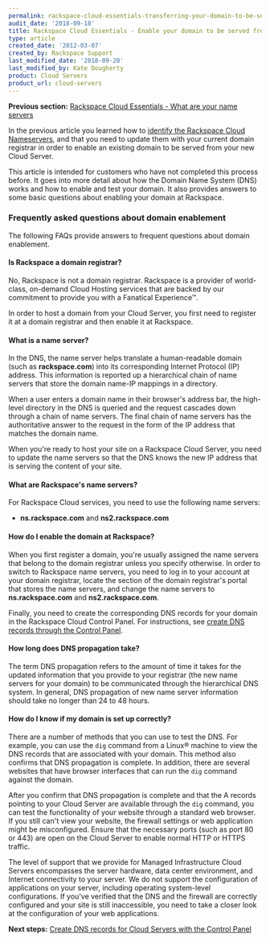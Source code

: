 ```yaml
---
permalink: rackspace-cloud-essentials-transferring-your-domain-to-be-served-from-rackspace-cloud
audit_date: '2018-09-18'
title: Rackspace Cloud Essentials - Enable your domain to be served from Rackspace Cloud
type: article
created_date: '2012-03-07'
created_by: Rackspace Support
last_modified_date: '2018-09-20'
last_modified_by: Kate Dougherty
product: Cloud Servers
product_url: cloud-servers
---
```


**Previous section:** [Rackspace Cloud Essentials - What are your name
servers](/support/how-to/rackspace-cloud-essentials-what-are-your-name-servers)

In the previous article you learned how to [identify the Rackspace Cloud
Nameservers](/support/how-to/rackspace-cloud-essentials-what-are-your-name-servers),
and that you need to update them with your current domain registrar
in order to enable an existing domain to be served from your new Cloud
Server.

This article is intended for customers who have not completed this process
before. It goes into more detail about how the Domain Name System (DNS) works
and how to enable and test your domain. It also provides answers to some basic
questions about enabling your domain at Rackspace.

### Frequently asked questions about domain enablement

The following FAQs provide answers to frequent questions about domain
enablement.

#### Is Rackspace a domain registrar?

No, Rackspace is not a domain registrar. Rackspace is a provider of
world-class, on-demand Cloud Hosting services that are backed by our
commitment to provide you with a Fanatical Experience&trade;.

In order to host a domain from your Cloud Server, you first need to
register it at a domain registrar and then enable it at Rackspace.

#### What is a name server?

In the DNS, the name server helps translate a human-readable domain (such
as **rackspace.com**) into its corresponding Internet Protocol (IP) address.
This information is reported up a hierarchical chain of name servers that
store the domain name-IP mappings in a directory.

When a user enters a domain name in their browser's address bar, the high-level
directory in the DNS is queried and the request cascades down through a chain
of name servers. The final chain of name servers has the authoritative answer
to the request in the form of the IP address that matches the domain name.

When you're ready to host your site on a Rackspace Cloud Server, you need to
update the name servers so that the DNS knows the new IP address that is
serving the content of your site.

#### What are Rackspace's name servers?

For Rackspace Cloud services, you need to use the following name servers:

- **ns.rackspace.com** and **ns2.rackspace.com**

#### How do I enable the domain at Rackspace?

When you first register a domain, you're usually assigned the
name servers that belong to the domain registrar unless you specify
otherwise. In order to switch to Rackspace name servers, you need to log
in to your account at your domain registrar, locate the section of the
domain registrar's portal that stores the name servers, and change the name
servers to **ns.rackspace.com** and **ns2.rackspace.com**.

Finally, you need to create the corresponding DNS records for your domain in
the Rackspace Cloud Control Panel. For instructions, see [create DNS records
through the Control
Panel](/support/how-to/create-dns-records-for-cloud-servers-with-the-control-panel).

#### How long does DNS propagation take?

The term DNS propagation refers to the amount of time it takes for the updated
information that you provide to your registrar (the new name servers for your
domain) to be communicated through the hierarchical DNS system. In general, DNS
propagation of new name server information should take no longer than
24 to 48 hours.

#### How do I know if my domain is set up correctly?

There are a number of methods that you can use to test the DNS. For example,
you can use the `dig` command from a Linux&reg; machine to view the DNS records
that are associated with your domain. This method also confirms that DNS
propagation is complete. In addition, there are several websites that have
browser interfaces that can run the `dig` command against the domain.

After you confirm that DNS propagation is complete and that the A records
pointing to your Cloud Server are available through the `dig` command, you can
test the functionality of your website through a standard web browser. If you
still can't view your website, the firewall settings or web application might
be misconfigured. Ensure that the necessary ports (such as port 80 or 443) are
open on the Cloud Server to enable normal HTTP or HTTPS traffic.

The level of support that we provide for Managed Infrastructure Cloud Servers
encompasses the server hardware, data center environment, and
Internet connectivity to your server. We do not support the
configuration of applications on your server, including operating system-level
configurations. If you've verified that the DNS and the firewall are
correctly configured and your site is still inaccessible, you need
to take a closer look at the configuration of your web applications.

**Next steps:** [Create DNS records for Cloud Servers with the Control
Panel](/support/how-to/create-dns-records-for-cloud-servers-with-the-control-panel)

